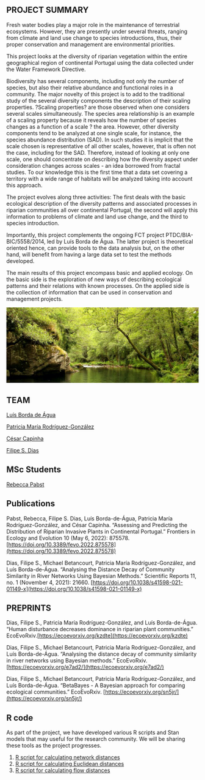 ## PROJECT SUMMARY

Fresh water bodies play a major role in the maintenance of terrestrial ecosystems. However, they are presently under several threats, ranging from climate and land use change to species introductions, thus, their proper conservation and management are environmental priorities. 

This project looks at the diversity of riparian vegetation within the entire geographical region of continental Portugal using the data collected under the Water Framework Directive. 

Biodiversity has several components, including not only the number of species, but also their relative abundance and functional roles in a community. The major novelty of this project is to add to the traditional study of the several diversity components the description of their scaling properties. ?Scaling properties? are those observed when one considers several scales simultaneously. The species area relationship is an example of a scaling property because it reveals how the number of species changes as a function of a scale ? the area. However, other diversity components tend to be analyzed at one single scale, for instance, the species abundance distribution (SAD). In such studies it is implicit that the scale chosen is representative of all other scales, however, that is often not the case, including for the SAD. Therefore, instead of looking at only one scale, one should concentrate on describing how the diversity aspect under consideration changes across scales - an idea borrowed from fractal studies. To our knowledge this is the first time that a data set covering a territory with a wide range of habitats will be analyzed taking into account this approach.

The project evolves along three activities: The first deals with the basic ecological description of the diversity patterns and associated processes in riparian communities all over continental Portugal, the second will apply this information to problems of climate and land use change, and the third to species introduction. 

Importantly, this project complements the ongoing FCT project PTDC/BIA-BIC/5558/2014, led by  Luís Borda de Água. The latter project is theoretical oriented hence, can provide tools to the data analysis but, on the other hand, will benefit from having a large data set to test the methods developed. 

The main results of this project encompass basic and applied ecology. On the basic side is the exploration of new ways of describing ecological patterns and their relations with known processes. On the applied side is the collection of information that can be used in conservation and management projects. 


<img src="https://raw.githubusercontent.com/riverscale-proj/riverscale-proj.github.io/master/river.png" alt="river"/>


## TEAM

[Luís Borda de Água](http://www.isa.ulisboa.pt/inbio/theoeco/people/index.html#lbordadeagua)

[Patricia María Rodríguez-González](https://www.researchgate.net/profile/Patricia_Rodriguez-Gonzalez)

[César Capinha](http://www.isa.ulisboa.pt/inbio/theoeco/people/index.html#ccapinha)

[Filipe S. Dias](https://fsdias.github.io/)

## MSc Students

[Rebecca Pabst](https://www.researchgate.net/profile/Rebecca-Pabst)


## Publications

Pabst, Rebecca, Filipe S. Dias, Luís Borda-de-Água, Patricia María Rodríguez-González, and César Capinha. “Assessing and Predicting the Distribution of Riparian Invasive Plants in Continental Portugal.” Frontiers in Ecology and Evolution 10 (May 6, 2022): 875578. [https://doi.org/10.3389/fevo.2022.875578](https://doi.org/10.3389/fevo.2022.875578)

Dias, Filipe S., Michael Betancourt, Patricia María Rodríguez-González, and Luís Borda-de-Água. “Analysing the Distance Decay of Community Similarity in River Networks Using Bayesian Methods.” Scientific Reports 11, no. 1 (November 4, 2021): 21660. [https://doi.org/10.1038/s41598-021-01149-x](https://doi.org/10.1038/s41598-021-01149-x)


## PREPRINTS

Dias, Filipe S., Patricia María Rodríguez-González, and Luís Borda-de-Água. “Human disturbance decreases dominance in riparian plant communities.” EcoEvoRxiv.[https://ecoevorxiv.org/kzdte](https://ecoevorxiv.org/kzdte)

Dias, Filipe S., Michael Betancourt, Patricia María Rodríguez-González, and Luís Borda-de-Água. “Analysing the distance decay of community similarity in river networks using Bayesian methods.” EcoEvoRxiv. [https://ecoevorxiv.org/e7ad2/](https://ecoevorxiv.org/e7ad2/)

Dias, Filipe S., Michael Betancourt, Patricia María Rodríguez-González, and Luís Borda-de-Água. “BetaBayes - A Bayesian approach for comparing ecological communities.” EcoEvoRxiv. [https://ecoevorxiv.org/sn5jr/](https://ecoevorxiv.org/sn5jr/)



## R code

As part of the project, we have developed various R scripts and Stan models that may useful for the research community. We will be sharing these tools as the project progresses. 

 1. [R script for calculating network distances](https://fsdias.github.io/network_distance/)
 2. [R script for calculating Euclidean distances](https://fsdias.github.io/euclidean_distance.md/)
 3. [R script for calculating flow distances](https://fsdias.github.io/flow_distance.md/)



